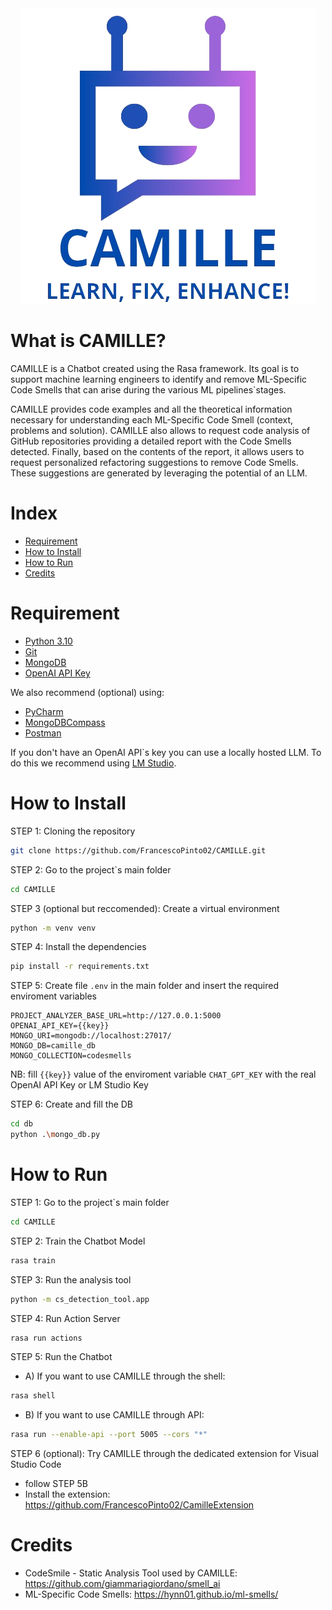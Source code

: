<div align="center"><img src="https://github.com/FrancescoPinto02/CAMILLE/blob/main/img/logo.png?raw=true" alt="logo.png"></div>

# What is CAMILLE?
CAMILLE is a Chatbot created using the Rasa framework. Its goal is to support machine learning engineers to identify and remove ML-Specific Code Smells that can arise during the various ML pipelines`stages.

CAMILLE provides code examples and all the theoretical information necessary for understanding each ML-Specific Code Smell (context, problems and solution). CAMILLE also allows to request code analysis of GitHub repositories providing a detailed report with the Code Smells detected. Finally, based on the contents of the report, it allows users to request personalized refactoring suggestions to remove Code Smells. These suggestions are generated by leveraging the potential of an LLM.

# Index
- [Requirement](#requirement)
- [How to Install](#how-to-install)
- [How to Run](#how-to-run)
- [Credits](#credits)

# Requirement
* <a href="https://www.python.org/">Python 3.10</a>
* <a href="https://git-scm.com/downloads">Git</a>
* <a href="https://www.mongodb.com/">MongoDB</a>
* <a href="https://openai.com/product">OpenAI API Key</a>

We also recommend (optional) using:
* <a href="https://www.jetbrains.com/pycharm/">PyCharm</a>
* <a href="https://www.mongodb.com/products/tools/compass">MongoDBCompass</a>
* <a href="https://www.postman.com/">Postman</a>

If you don't have an OpenAI API`s key you can use a locally hosted LLM. To do this we recommend using <a href="https://lmstudio.ai/">LM Studio</a>. 

# How to Install
STEP 1: Cloning the repository
```bash
git clone https://github.com/FrancescoPinto02/CAMILLE.git
```
STEP 2: Go to the project`s main folder
```bash
cd CAMILLE
```
STEP 3 (optional but reccomended): Create a virtual environment
```bash
python -m venv venv
```

STEP 4: Install the dependencies
```bash
pip install -r requirements.txt
```

STEP 5: Create file ```.env``` in the main folder and insert the required enviroment variables
```
PROJECT_ANALYZER_BASE_URL=http://127.0.0.1:5000
OPENAI_API_KEY={{key}}
MONGO_URI=mongodb://localhost:27017/
MONGO_DB=camille_db
MONGO_COLLECTION=codesmells
```
NB: fill ```{{key}}``` value of the enviroment variable ```CHAT_GPT_KEY``` with the real OpenAI API Key or LM Studio Key

STEP 6: Create and fill the DB
```bash
cd db
python .\mongo_db.py
```

# How to Run
STEP 1: Go to the project`s main folder
```bash
cd CAMILLE
```

STEP 2: Train the Chatbot Model
```bash
rasa train
```

STEP 3: Run the analysis tool
```bash
python -m cs_detection_tool.app
```

STEP 4: Run Action Server
```bash
rasa run actions
```

STEP 5: Run the Chatbot
* A) If you want to use CAMILLE through the shell:
```bash
rasa shell
```

* B) If you want to use CAMILLE through API:
```bash
rasa run --enable-api --port 5005 --cors "*"
```

STEP 6 (optional): Try CAMILLE through the dedicated extension for Visual Studio Code
* follow STEP 5B
* Install the extension: https://github.com/FrancescoPinto02/CamilleExtension

# Credits
* CodeSmile - Static Analysis Tool used by CAMILLE: https://github.com/giammariagiordano/smell_ai
* ML-Specific Code Smells: https://hynn01.github.io/ml-smells/

